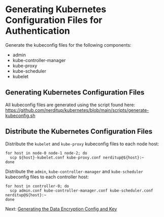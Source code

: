 # Generating Kubernetes Configuration Files for Authentication

Generate the kubeconfig files for the following components:
 - admin
 - kube-controller-manager
 - kube-proxy
 - kube-scheduler
 - kubelet

## Generating Kubernetes Configuration Files

All kubeconfig files are generated using the script found here: 
https://github.com/nerditup/kubernetes/blob/main/scripts/generate-kubeconfig.sh

## Distribute the Kubernetes Configuration Files

Distribute the `kubelet` and `kube-proxy` kubeconfig files to each node host:

```
for host in node-0 node-1 node-2; do
  scp ${host}-kubelet.conf kube-proxy.conf nerditup@${host}:~
done
```

Distribute the `admin`, `kube-controller-manager` and `kube-scheduler` kubeconfig files to each controller host:

```
for host in controller-0; do
  scp admin.conf kube-controller-manager.conf kube-scheduler.conf nerditup@${host}:~
done
```

Next: [Generating the Data Encryption Config and Key](06-data-encryption-keys.md)
